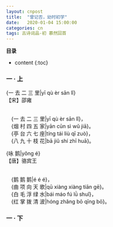 ```yaml
---
layout: cnpost
title:  "曾记否，幼时初学"
date:   2020-01-04 15:00:00
categories: cn
tags: 古诗词品-初 慕然回首
---
```


__目录__

* content
{:toc}


### 一 · 上


{一 去 二 三 里|yī qù èr sān lǐ}<br>
【宋】邵雍<br>
<br>

&emsp;{一 去 二 三 里|yī qù èr sān lǐ}，<br>
&emsp;{烟 村 四 五 家|yān cūn sì wǔ jiā}。<br>
&emsp;{亭 台 六 七 座|tíng tái  liù qī zuò}，<br>
&emsp;{八 九 十 枝 花|bā jiǔ shí zhī huā}。



{咏 鹅|yǒng é}<br>
【唐】骆宾王<br>
<br>

&emsp;{鹅 鹅 鹅|é é é}，<br>
&emsp;{曲 项 向 天 歌|qū xiàng xiàng tiān gē}。<br>
&emsp;{白 毛 浮 绿 水|bái máo fú lǜ shuǐ}，<br>
&emsp;{红 掌 拨 清 波|hóng zhǎng bō qīng bō}。


### 一 · 下